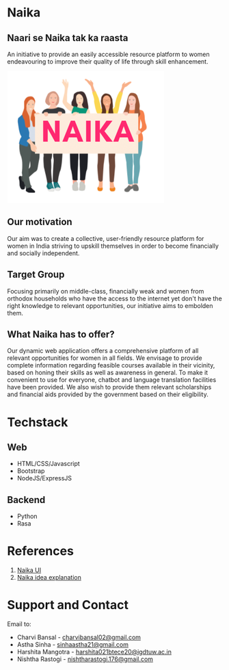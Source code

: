 # Naika
## Naari se Naika tak ka raasta 
An initiative to provide an easily accessible resource platform to women endeavouring to improve their quality of life through skill enhancement.

![](/naika_logo.PNG)

## Our motivation
Our aim was to create a collective, user-friendly resource platform for women in India striving to upskill themselves in order to become financially and socially independent. 

## Target Group
Focusing primarily on middle-class, financially weak and women from orthodox households who have the access to the internet yet don't have the right knowledge to relevant opportunities, our initiative aims to embolden them.      

## What Naika has to offer?
Our dynamic web application offers a comprehensive platform of all relevant opportunities for women in all fields. We envisage to provide complete information regarding feasible courses available in their vicinity, based on honing their skills as well as awareness in general. To make it convenient to use for everyone, chatbot and language translation facilities have been provided.
We also wish to provide them relevant scholarships and financial aids provided by the government based on their eligibility. 

# Techstack
## Web
- HTML/CSS/Javascript
- Bootstrap
- NodeJS/ExpressJS

## Backend
- Python
- Rasa

# References
1. <a href="https://www.figma.com/file/Jris6PPIAuX7GkPdPiH3rX/Naika-UI" target="_blank">Naika UI</a>
2. <a href="https://www.canva.com/design/DAEw8jywnys/XoEdsxSgvHsJSGpMZQpp4Q/view?utm_content=DAEw8jywnys&utm_campaign=designshare&utm_medium=link&utm_source=sharebutton"> Naika idea explanation </a>

# Support and Contact
Email to:
- Charvi Bansal - charvibansal02@gmail.com
- Astha Sinha - sinhaastha21@gmail.com
- Harshita Mangotra - harshita021btece20@igdtuw.ac.in
- Nishtha Rastogi - nishtharastogi.176@gmail.com


